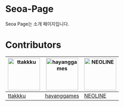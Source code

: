 # Seoa-Page
Seoa Page는 소개 페이지입니다.

# Contributors
 <!-- | <img src="https://avatars.githubusercontent.com/ttakkku" width="100" title="ttakkku"> | <img src="https://avatars.githubusercontent.com/hayanggames" width="100" title="hayanggames"> | <img src="https://avatars.githubusercontent.com/code325" width="100" title="NEOLINE"> | <img src="https://avatars.githubusercontent.com/Ryzen72700" width="100" title="LLOOOOTT"> | <img src="https://avatars.githubusercontent.com/LLOOOOTT" width="100" title="LLOOOOTT"> | <img src="https://avatars.githubusercontent.com/DPS0340" width="100" title="DPS0340"> |
| ------------------------------------------------------------ | ------------------------------------------------------------ | ------------------------------------------------------------ | ------------------------------------------------------------ | ------------------------------------------------------------ | ------------------------------------------------------------ |
| [ttakkku](https://github.com/ttakkku)                      | [hayanggames](https://github.com/hayanggames)              | [NEOLINE](https://github.com/code325)                      | [ʇuǝᴉlƆǝʇᴉɥM](https://github.com/Ryzen72700)               | [LLOOOOT](https://github.com/lloooot)                      | [DPS0340](https://github.com/dps0340)                      | -->
| <img src="https://avatars.githubusercontent.com/ttakkku" width="100" title="ttakkku"> | <img src="https://avatars.githubusercontent.com/hayanggames" width="100" title="hayanggames"> | <img src="https://avatars.githubusercontent.com/code325" width="100" title="NEOLINE"> |
| ------------------------------------------------------------ | ------------------------------------------------------------ | ------------------------------------------------------------ |
| [ttakkku](https://github.com/ttakkku)                      | [hayanggames](https://github.com/hayanggames)              | [NEOLINE](https://github.com/code325)                      |
